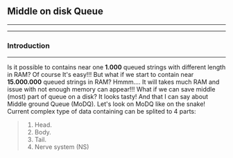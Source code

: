 ## Middle on disk Queue

---
---

### Introduction

---

Is it possible to contains near one **1.000** queued strings with different length in RAM? Of course It's easy!!!
But what if we start to contain near **15.000.000** queued strings in RAM? Hmmm.... It will takes much RAM and issue with not enough memory can appear!!!
What if we can save middle (most) part of queue on a disk? It looks tasty! And that I can say about Middle ground Queue (MoDQ). Let's look on MoDQ like on the snake!
Current complex type of data containing can be splited to 4 parts:
> 1. Head.
> 2. Body.
> 3. Tail.
> 4. Nerve system (NS)


